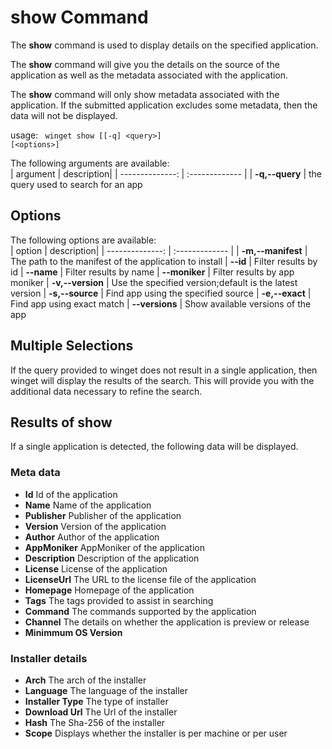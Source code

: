 # show Command
The <b>show</b> command is used to display details on the specified application.

The <b>show</b> command will give you the details on the source of the application as well as the metadata associated with the application.

The <b>show</b> command will only show metadata associated with the application.  If the submitted application excludes some metadata, then the data will not be displayed.

usage: <code> winget show [[-q] \<query>] [\<options>]</code>

The following arguments are available:  
| argument  | description|
| --------------: | :------------- |
| **-q,--query** |  the query used to search for an app

## Options
The following options are available:  
| option  | description|
| --------------: | :------------- |
| **-m,--manifest** | The path to the manifest of the application to install
| **--id**         |  Filter results by id
| **--name**   |      Filter results by name
| **--moniker**   |  Filter results by app moniker
| **-v,--version** |  Use the specified version;default is the latest version
| **-s,--source** |   Find app using the specified source
| **-e,--exact**     | Find app using exact match
| **--versions**    | Show available versions of the app

## Multiple Selections 
If the query provided to winget does not result in a single application, then winget will display the results of the search.  This will provide you with the additional data necessary to refine the search.

## Results of show
If a single application is detected, the following data will be displayed.

### Meta data
 * **Id**           Id of the application
 * **Name**         Name of the application
 * **Publisher**   Publisher of the application
 * **Version**      Version of the application
 * **Author**           Author of the application
 * **AppMoniker**           AppMoniker of the application
 * **Description**           Description of the application
 * **License**           License of the application
  * **LicenseUrl**           The URL to the license file of the application
  * **Homepage**           Homepage of the application
  * **Tags**     The tags provided to assist in searching     
 * **Command**           The commands supported by the application
* **Channel**       The details on whether the application is preview or release
* **Minimmum OS Version**          
### Installer details
  * **Arch**           The arch of the installer
  * **Language**           The language of the installer
  * **Installer Type**       The type of installer
  * **Download Url**           The Url of the installer
  * **Hash**           The Sha-256 of the installer 
  * **Scope**          Displays whether the installer is per machine or per user
 
